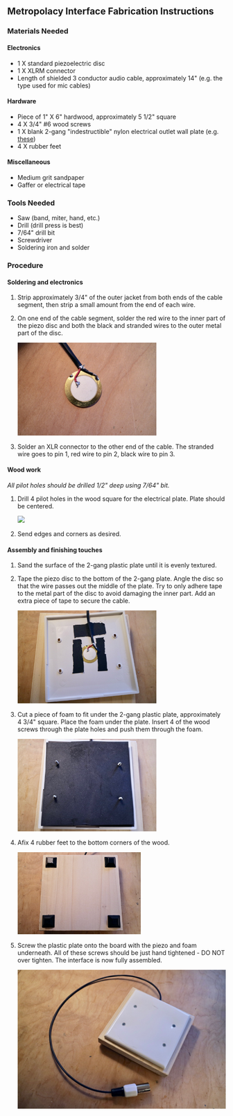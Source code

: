 ## Metropolacy Interface Fabrication Instructions

### **Materials Needed**
#### Electronics
- 1 X standard piezoelectric disc
- 1 X XLRM connector
- Length of shielded 3 conductor audio cable, approximately 14" (e.g. the type used for mic cables)

#### Hardware
- Piece of 1" X 6" hardwood, approximately 5 1/2" square
- 4 X 3/4" #6 wood screws
- 1 X blank 2-gang "indestructible" nylon electrical outlet wall plate (e.g. [these](https://www.homedepot.com/p/Leviton-2-Gang-Midway-Blank-Nylon-Wall-Plate-White-R52-0PJ23-00W/202059889))
- 4 X rubber feet

#### Miscellaneous
- Medium grit sandpaper
- Gaffer or electrical tape

### **Tools Needed**
- Saw (band, miter, hand, etc.)
- Drill (drill press is best)
- 7/64" drill bit
- Screwdriver
- Soldering iron and solder


### **Procedure**

#### Soldering and electronics
1. Strip approximately 3/4" of the outer jacket from both ends of the cable segment, then strip a small amount from the end of each wire.
2. On one end of the cable segment, solder the red wire to the inner part of the piezo disc and both the black and stranded wires to the outer metal part of the disc.
    
    <img src="../images/metro-disc.jpg" width="320"/>
3. Solder an XLR connector to the other end of the cable. The stranded wire goes to pin 1, red wire to pin 2, black wire to pin 3.


#### Wood work
*All pilot holes should be drilled 1/2" deep using 7/64" bit.*  
1. Drill 4 pilot holes in the wood square for the electrical plate. Plate should be centered.

    <img src="../images/metro-plate.jpg" width="284"/>
2. Send edges and corners as desired.


#### Assembly and finishing touches
1. Sand the surface of the 2-gang plastic plate until it is evenly textured.
2. Tape the piezo disc to the bottom of the 2-gang plate. Angle the disc so that the wire passes out the middle of the plate. Try to only adhere tape to the metal part of the disc to avoid damaging the inner part. Add an extra piece of tape to secure the cable.
    
    <img src="../images/metro-piezo-tape.jpg" width="320"/>
3. Cut a piece of foam to fit under the 2-gang plastic plate, approximately 4 3/4" square. Place the foam under the plate. Insert 4 of the wood screws through the plate holes and push them through the foam.
    
    <img src="../images/metro-foam.jpg" width="320"/>
4. Afix 4 rubber feet to the bottom corners of the wood.

    <img src="../images/metro-feet.jpg" width="284"/>
5. Screw the plastic plate onto the board with the piezo and foam underneath. All of these screws should be just hand tightened - DO NOT over tighten. The interface is now fully assembled.

    <img src="../images/metro-assembled.jpg" width="640"/>



